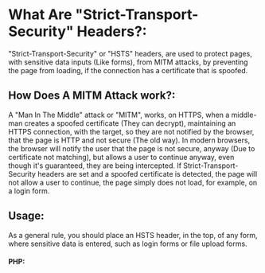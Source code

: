 # What Are "Strict-Transport-Security" Headers?:
"Strict-Transport-Security" or "HSTS" headers, are used to protect pages, with sensitive data inputs (Like forms), from MITM attacks, by preventing the page from loading, if the connection has a certificate that is spoofed.

## How Does A MITM Attack work?:
A "Man In The Middle" attack or "MITM", works, on HTTPS, when a middle-man creates a spoofed certificate (They can decrypt), maintaining an HTTPS connection, with the target, so they are not notified by the browser, that the page is HTTP and not secure (The old way). In modern browsers, the browser will notify the user that the page is not secure, anyway (Due to certificate not matching), but allows a user to continue anyway, even though it's guaranteed, they are being intercepted. 
If Strict-Transport-Security headers are set and a spoofed certificate is detected, the page will not allow a user to continue, the page simply does not load, for example, on a login form.

## Usage:
As a general rule, you should place an HSTS header, in the top, of any form, where sensitive data is entered, such as login forms or file upload forms.

#### PHP:

